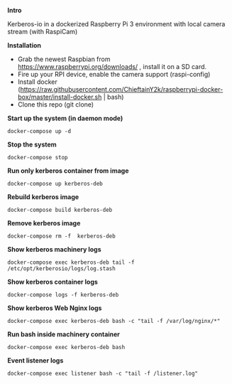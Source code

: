 **Intro**

Kerberos-io in a dockerized Raspberry Pi 3 environment with local camera stream (with RaspiCam)


**Installation**

* Grab the newest Raspbian from https://www.raspberrypi.org/downloads/ , install it on a SD card.
* Fire up your RPI device, enable the camera support (raspi-config)
* Install docker  (https://raw.githubusercontent.com/ChieftainY2k/raspberrypi-docker-box/master/install-docker.sh | bash)
* Clone this repo (git clone)


**Start up the system (in daemon mode)**
`````
docker-compose up -d 
`````

**Stop the system**
`````
docker-compose stop 
`````

**Run only kerberos container from image**
`````
docker-compose up kerberos-deb
`````

**Rebuild kerberos image**
`````
docker-compose build kerberos-deb
`````

**Remove kerberos image**
`````
docker-compose rm -f  kerberos-deb
`````

**Show kerberos machinery logs**
`````
docker-compose exec kerberos-deb tail -f /etc/opt/kerberosio/logs/log.stash
`````

**Show kerberos container logs**
`````
docker-compose logs -f kerberos-deb
`````

**Show kerberos Web Nginx logs**
`````
docker-compose exec kerberos-deb bash -c "tail -f /var/log/nginx/*"
`````


**Run bash inside machinery container**
`````
docker-compose exec kerberos-deb bash
`````

**Event listener logs**
`````
docker-compose exec listener bash -c "tail -f /listener.log"
`````

